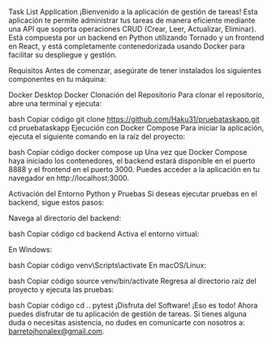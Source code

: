Task List Application
¡Bienvenido a la aplicación de gestión de tareas! Esta aplicación te permite administrar tus tareas de manera eficiente mediante una API que soporta operaciones CRUD (Crear, Leer, Actualizar, Eliminar). Está compuesta por un backend en Python utilizando Tornado y un frontend en React, y está completamente contenedorizada usando Docker para facilitar su despliegue y gestión.

Requisitos
Antes de comenzar, asegúrate de tener instalados los siguientes componentes en tu máquina:

Docker Desktop
Docker
Clonación del Repositorio
Para clonar el repositorio, abre una terminal y ejecuta:

bash
Copiar código
git clone https://github.com/Haku31/pruebataskapp.git
cd pruebataskapp
Ejecución con Docker Compose
Para iniciar la aplicación, ejecuta el siguiente comando en la raíz del proyecto:

bash
Copiar código
docker compose up
Una vez que Docker Compose haya iniciado los contenedores, el backend estará disponible en el puerto 8888 y el frontend en el puerto 3000. Puedes acceder a la aplicación en tu navegador en http://localhost:3000.

Activación del Entorno Python y Pruebas
Si deseas ejecutar pruebas en el backend, sigue estos pasos:

Navega al directorio del backend:

bash
Copiar código
cd backend
Activa el entorno virtual:

En Windows:

bash
Copiar código
venv\Scripts\activate
En macOS/Linux:

bash
Copiar código
source venv/bin/activate
Regresa al directorio raíz del proyecto y ejecuta las pruebas:

bash
Copiar código
cd ..
pytest
¡Disfruta del Software!
¡Eso es todo! Ahora puedes disfrutar de tu aplicación de gestión de tareas. Si tienes alguna duda o necesitas asistencia, no dudes en comunicarte con nosotros a: barretojhonalex@gmail.com.


